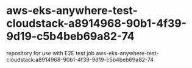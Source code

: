 # aws-eks-anywhere-test-cloudstack-a8914968-90b1-4f39-9d19-c5b4beb69a82-74
repository for use with E2E test job aws-eks-anywhere-test-cloudstack:a8914968-90b1-4f39-9d19-c5b4beb69a82-74
